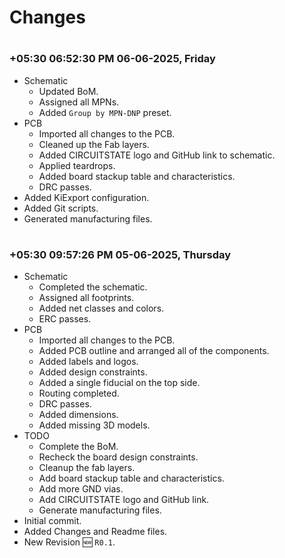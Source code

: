 
# Changes

#
### **+05:30 06:52:30 PM 06-06-2025, Friday**

  - Schematic
    - Updated BoM.
    - Assigned all MPNs.
    - Added `Group by MPN-DNP` preset.
  - PCB
    - Imported all changes to the PCB.
    - Cleaned up the Fab layers.
    - Added CIRCUITSTATE logo and GitHub link to schematic.
    - Applied teardrops.
    - Added board stackup table and characteristics.
    - DRC passes.
  - Added KiExport configuration.
  - Added Git scripts.
  - Generated manufacturing files.

#
### **+05:30 09:57:26 PM 05-06-2025, Thursday**

  - Schematic
    - Completed the schematic.
    - Assigned all footprints.
    - Added net classes and colors.
    - ERC passes.
  - PCB
    - Imported all changes to the PCB.
    - Added PCB outline and arranged all of the components.
    - Added labels and logos.
    - Added design constraints.
    - Added a single fiducial on the top side.
    - Routing completed.
    - DRC passes.
    - Added dimensions.
    - Added missing 3D models.
  - TODO
    - Complete the BoM.
    - Recheck the board design constraints.
    - Cleanup the fab layers.
    - Add board stackup table and characteristics. 
    - Add more GND vias.
    - Add CIRCUITSTATE logo and GitHub link.
    - Generate manufacturing files.
  - Initial commit.
  - Added Changes and Readme files.
  - New Revision 🆕 `R0.1`.
